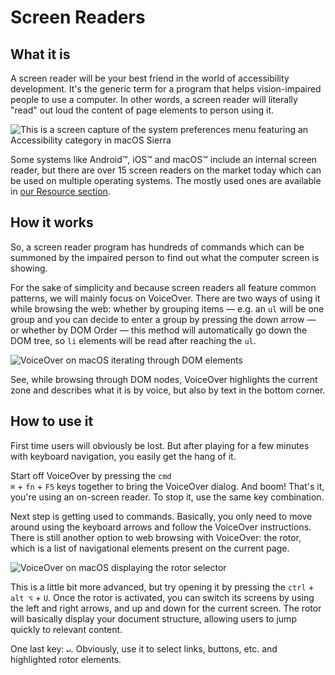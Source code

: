 # Screen Readers

## What it is

A screen reader will be your best friend in the world of accessibility development. It's the generic term for a program that helps vision-impaired people to use a computer. In other words, a screen reader will literally "read" out loud the content of page elements to person using it.

<img alt="This is a screen capture of the system preferences menu featuring an Accessibility category in macOS Sierra" src="@@webRoot/assets/img/doc-sr-osx.png" srcset="@@webRoot/assets/img/doc-sr-osx.png 1x, @@webRoot/assets/img/doc-sr-osx@2x.png 2x, @@webRoot/assets/img/doc-sr-osx@3x.png 3x">

Some systems like Android™, iOS™ and macOS™ include an internal screen reader, but there are over 15 screen readers on the market today which can be used on multiple operating systems. The mostly used ones are available in [our Resource section](@@webRoot/tools/resources).

## How it works

So, a screen reader program has hundreds of commands which can be summoned by the impaired person to find out what the computer screen is showing.

For the sake of simplicity and because screen readers all feature common patterns, we will mainly focus on VoiceOver. There are two ways of using it while browsing the web: whether by grouping items — e.g. an <code class="inline-code">ul</code> will be one group and you can decide to enter a group by pressing the down arrow — or whether by DOM Order — this method will automatically go down the DOM tree, so <code class="inline-code">li</code> elements will be read after reaching the <code class="inline-code">ul</code>.

<img alt="VoiceOver on macOS iterating through DOM elements" src="@@webRoot/assets/img/doc-sr-interaction.png" srcset="@@webRoot/assets/img/doc-sr-interaction.png 1x, @@webRoot/assets/img/doc-sr-interaction@2x.png 2x, @@webRoot/assets/img/doc-sr-interaction@3x.png 3x">

See, while browsing through DOM nodes, VoiceOver highlights the current zone and describes what it is by voice, but also by text in the bottom corner.

## How to use it

First time users will obviously be lost. But after playing for a few minutes with keyboard navigation, you easily get the hang of it.

Start off VoiceOver by pressing the <code class="inline-code">cmd ⌘</code> + <code class="inline-code">fn</code> + <code class="inline-code">F5</code> keys together to bring the VoiceOver dialog. And boom! That's it, you're using an on-screen reader. To stop it, use the same key combination.

Next step is getting used to commands. Basically, you only need to move around using the keyboard arrows and follow the VoiceOver instructions. There is still another option to web browsing with VoiceOver: the rotor, which is a list of navigational elements present on the current page.

<img alt="VoiceOver on macOS displaying the rotor selector" src="@@webRoot/assets/img/doc-sr-rotor.png" srcset="@@webRoot/assets/img/doc-sr-rotor.png 1x, @@webRoot/assets/img/doc-sr-rotor@2x.png 2x, @@webRoot/assets/img/doc-sr-rotor@3x.png 3x">

This is a little bit more advanced, but try opening it by pressing the <code class="inline-code">ctrl</code> + <code class="inline-code">alt ⌥</code> + <code class="inline-code">U</code>. Once the rotor is activated, you can switch its screens by using the left and right arrows, and up and down for the current screen. The rotor will basically display your document structure, allowing users to jump quickly to relevant content.

One last key: <code class="inline-code">↵</code>. Obviously, use it to select links, buttons, etc. and highlighted rotor elements.
